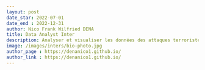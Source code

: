```yaml
---
layout: post
date_star: 2022-07-01 
date_end : 2022-12-31
author: Nico Frank Wilfried DENA
title: Data Analyst Inter
description: Analyser et visualiser les données des attaques terroristes et des PDIs au G3 Sahel (Burkina Faso-Mali-Niger) - Djihadiste Tracker
image: /images/inters/bio-photo.jpg
author_page : https://denanico1.github.io/
author_link : https://denanico1.github.io/
---
```

